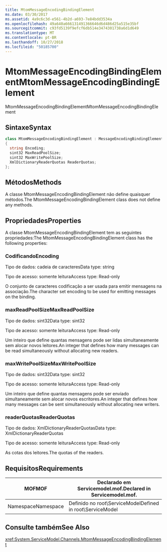 ```yaml
---
title: MtomMessageEncodingBindingElement
ms.date: 03/30/2017
ms.assetid: 4a9c6c3d-e561-4b2d-a693-7e84bdd3534a
ms.openlocfilehash: 49a640a666131491366646d6d486d25a515e35bf
ms.sourcegitcommit: c93fd5139f9efcf6db514e3474301738a6d1d649
ms.translationtype: MT
ms.contentlocale: pt-BR
ms.lasthandoff: 10/27/2018
ms.locfileid: "50185700"
---
```

# <a name="mtommessageencodingbindingelement"></a><span data-ttu-id="eaa23-102">MtomMessageEncodingBindingElement</span><span class="sxs-lookup"><span data-stu-id="eaa23-102">MtomMessageEncodingBindingElement</span></span>
<span data-ttu-id="eaa23-103">MtomMessageEncodingBindingElement</span><span class="sxs-lookup"><span data-stu-id="eaa23-103">MtomMessageEncodingBindingElement</span></span>  
  
## <a name="syntax"></a><span data-ttu-id="eaa23-104">Sintaxe</span><span class="sxs-lookup"><span data-stu-id="eaa23-104">Syntax</span></span>  
  
```csharp
class MtomMessageEncodingBindingElement : MessageEncodingBindingElement  
{  
  string Encoding;  
  sint32 MaxReadPoolSize;  
  sint32 MaxWritePoolSize;  
  XmlDictionaryReaderQuotas ReaderQuotas;  
};  
```  
  
## <a name="methods"></a><span data-ttu-id="eaa23-105">Métodos</span><span class="sxs-lookup"><span data-stu-id="eaa23-105">Methods</span></span>  
 <span data-ttu-id="eaa23-106">A classe MtomMessageEncodingBindingElement não define quaisquer métodos.</span><span class="sxs-lookup"><span data-stu-id="eaa23-106">The MtomMessageEncodingBindingElement class does not define any methods.</span></span>  
  
## <a name="properties"></a><span data-ttu-id="eaa23-107">Propriedades</span><span class="sxs-lookup"><span data-stu-id="eaa23-107">Properties</span></span>  
 <span data-ttu-id="eaa23-108">A classe MtomMessageEncodingBindingElement tem as seguintes propriedades:</span><span class="sxs-lookup"><span data-stu-id="eaa23-108">The MtomMessageEncodingBindingElement class has the following properties:</span></span>  
  
### <a name="encoding"></a><span data-ttu-id="eaa23-109">Codificando</span><span class="sxs-lookup"><span data-stu-id="eaa23-109">Encoding</span></span>  
 <span data-ttu-id="eaa23-110">Tipo de dados: cadeia de caracteres</span><span class="sxs-lookup"><span data-stu-id="eaa23-110">Data type: string</span></span>  
  
 <span data-ttu-id="eaa23-111">Tipo de acesso: somente leitura</span><span class="sxs-lookup"><span data-stu-id="eaa23-111">Access type: Read-only</span></span>  
  
 <span data-ttu-id="eaa23-112">O conjunto de caracteres codificação a ser usada para emitir mensagens na associação.</span><span class="sxs-lookup"><span data-stu-id="eaa23-112">The character set encoding to be used for emitting messages on the binding.</span></span>  
  
### <a name="maxreadpoolsize"></a><span data-ttu-id="eaa23-113">maxReadPoolSize</span><span class="sxs-lookup"><span data-stu-id="eaa23-113">MaxReadPoolSize</span></span>  
 <span data-ttu-id="eaa23-114">Tipo de dados: sint32</span><span class="sxs-lookup"><span data-stu-id="eaa23-114">Data type: sint32</span></span>  
  
 <span data-ttu-id="eaa23-115">Tipo de acesso: somente leitura</span><span class="sxs-lookup"><span data-stu-id="eaa23-115">Access type: Read-only</span></span>  
  
 <span data-ttu-id="eaa23-116">Um inteiro que define quantas mensagens pode ser lidas simultaneamente sem alocar novos leitores.</span><span class="sxs-lookup"><span data-stu-id="eaa23-116">An integer that defines how many messages can be read simultaneously without allocating new readers.</span></span>  
  
### <a name="maxwritepoolsize"></a><span data-ttu-id="eaa23-117">maxWritePoolSize</span><span class="sxs-lookup"><span data-stu-id="eaa23-117">MaxWritePoolSize</span></span>  
 <span data-ttu-id="eaa23-118">Tipo de dados: sint32</span><span class="sxs-lookup"><span data-stu-id="eaa23-118">Data type: sint32</span></span>  
  
 <span data-ttu-id="eaa23-119">Tipo de acesso: somente leitura</span><span class="sxs-lookup"><span data-stu-id="eaa23-119">Access type: Read-only</span></span>  
  
 <span data-ttu-id="eaa23-120">Um inteiro que define quantas mensagens pode ser enviado simultaneamente sem alocar novos escritores.</span><span class="sxs-lookup"><span data-stu-id="eaa23-120">An integer that defines how many messages can be sent simultaneously without allocating new writers.</span></span>  
  
### <a name="readerquotas"></a><span data-ttu-id="eaa23-121">readerQuotas</span><span class="sxs-lookup"><span data-stu-id="eaa23-121">ReaderQuotas</span></span>  
 <span data-ttu-id="eaa23-122">Tipo de dados: XmlDictionaryReaderQuotas</span><span class="sxs-lookup"><span data-stu-id="eaa23-122">Data type: XmlDictionaryReaderQuotas</span></span>  
  
 <span data-ttu-id="eaa23-123">Tipo de acesso: somente leitura</span><span class="sxs-lookup"><span data-stu-id="eaa23-123">Access type: Read-only</span></span>  
  
 <span data-ttu-id="eaa23-124">As cotas dos leitores.</span><span class="sxs-lookup"><span data-stu-id="eaa23-124">The quotas of the readers.</span></span>  
  
## <a name="requirements"></a><span data-ttu-id="eaa23-125">Requisitos</span><span class="sxs-lookup"><span data-stu-id="eaa23-125">Requirements</span></span>  
  
|<span data-ttu-id="eaa23-126">MOF</span><span class="sxs-lookup"><span data-stu-id="eaa23-126">MOF</span></span>|<span data-ttu-id="eaa23-127">Declarado em Servicemodel.mof.</span><span class="sxs-lookup"><span data-stu-id="eaa23-127">Declared in Servicemodel.mof.</span></span>|  
|---------|-----------------------------------|  
|<span data-ttu-id="eaa23-128">Namespace</span><span class="sxs-lookup"><span data-stu-id="eaa23-128">Namespace</span></span>|<span data-ttu-id="eaa23-129">Definido no root\ServiceModel</span><span class="sxs-lookup"><span data-stu-id="eaa23-129">Defined in root\ServiceModel</span></span>|  
  
## <a name="see-also"></a><span data-ttu-id="eaa23-130">Consulte também</span><span class="sxs-lookup"><span data-stu-id="eaa23-130">See Also</span></span>  
 <xref:System.ServiceModel.Channels.MtomMessageEncodingBindingElement>
